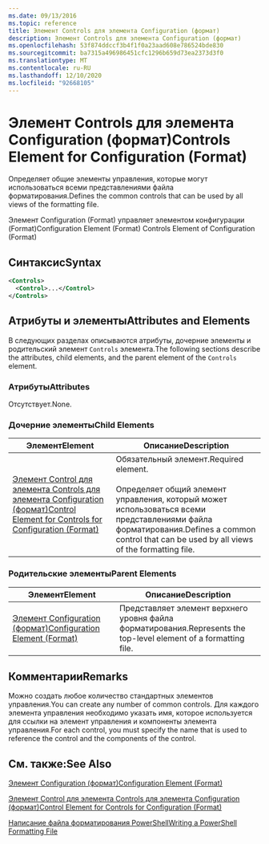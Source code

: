 ```yaml
---
ms.date: 09/13/2016
ms.topic: reference
title: Элемент Controls для элемента Configuration (формат)
description: Элемент Controls для элемента Configuration (формат)
ms.openlocfilehash: 53f874ddccf3b4f1f0a23aad608e786524bde830
ms.sourcegitcommit: ba7315a496986451cfc1296b659d73ea2373d3f0
ms.translationtype: MT
ms.contentlocale: ru-RU
ms.lasthandoff: 12/10/2020
ms.locfileid: "92668105"
---
```

# <a name="controls-element-for-configuration-format"></a><span data-ttu-id="f91e1-103">Элемент Controls для элемента Configuration (формат)</span><span class="sxs-lookup"><span data-stu-id="f91e1-103">Controls Element for Configuration (Format)</span></span>

<span data-ttu-id="f91e1-104">Определяет общие элементы управления, которые могут использоваться всеми представлениями файла форматирования.</span><span class="sxs-lookup"><span data-stu-id="f91e1-104">Defines the common controls that can be used by all views of the formatting file.</span></span>

<span data-ttu-id="f91e1-105">Элемент Configuration (Format) управляет элементом конфигурации (Format)</span><span class="sxs-lookup"><span data-stu-id="f91e1-105">Configuration Element (Format) Controls Element of Configuration (Format)</span></span>

## <a name="syntax"></a><span data-ttu-id="f91e1-106">Синтаксис</span><span class="sxs-lookup"><span data-stu-id="f91e1-106">Syntax</span></span>

```xml
<Controls>
  <Control>...</Control>
</Controls>
```

## <a name="attributes-and-elements"></a><span data-ttu-id="f91e1-107">Атрибуты и элементы</span><span class="sxs-lookup"><span data-stu-id="f91e1-107">Attributes and Elements</span></span>

<span data-ttu-id="f91e1-108">В следующих разделах описываются атрибуты, дочерние элементы и родительский элемент `Controls` элемента.</span><span class="sxs-lookup"><span data-stu-id="f91e1-108">The following sections describe the attributes, child elements, and the parent element of the `Controls` element.</span></span>

### <a name="attributes"></a><span data-ttu-id="f91e1-109">Атрибуты</span><span class="sxs-lookup"><span data-stu-id="f91e1-109">Attributes</span></span>

<span data-ttu-id="f91e1-110">Отсутствует.</span><span class="sxs-lookup"><span data-stu-id="f91e1-110">None.</span></span>

### <a name="child-elements"></a><span data-ttu-id="f91e1-111">Дочерние элементы</span><span class="sxs-lookup"><span data-stu-id="f91e1-111">Child Elements</span></span>

|<span data-ttu-id="f91e1-112">Элемент</span><span class="sxs-lookup"><span data-stu-id="f91e1-112">Element</span></span>|<span data-ttu-id="f91e1-113">Описание</span><span class="sxs-lookup"><span data-stu-id="f91e1-113">Description</span></span>|
|-------------|-----------------|
|[<span data-ttu-id="f91e1-114">Элемент Control для элемента Controls для элемента Configuration (формат)</span><span class="sxs-lookup"><span data-stu-id="f91e1-114">Control Element for Controls for Configuration (Format)</span></span>](./control-element-for-controls-for-configuration-format.md)|<span data-ttu-id="f91e1-115">Обязательный элемент.</span><span class="sxs-lookup"><span data-stu-id="f91e1-115">Required element.</span></span><br /><br /> <span data-ttu-id="f91e1-116">Определяет общий элемент управления, который может использоваться всеми представлениями файла форматирования.</span><span class="sxs-lookup"><span data-stu-id="f91e1-116">Defines a common control that can be used by all views of the formatting file.</span></span>|

### <a name="parent-elements"></a><span data-ttu-id="f91e1-117">Родительские элементы</span><span class="sxs-lookup"><span data-stu-id="f91e1-117">Parent Elements</span></span>

|<span data-ttu-id="f91e1-118">Элемент</span><span class="sxs-lookup"><span data-stu-id="f91e1-118">Element</span></span>|<span data-ttu-id="f91e1-119">Описание</span><span class="sxs-lookup"><span data-stu-id="f91e1-119">Description</span></span>|
|-------------|-----------------|
|[<span data-ttu-id="f91e1-120">Элемент Configuration (формат)</span><span class="sxs-lookup"><span data-stu-id="f91e1-120">Configuration Element (Format)</span></span>](./configuration-element-format.md)|<span data-ttu-id="f91e1-121">Представляет элемент верхнего уровня файла форматирования.</span><span class="sxs-lookup"><span data-stu-id="f91e1-121">Represents the top-level element of a formatting file.</span></span>|

## <a name="remarks"></a><span data-ttu-id="f91e1-122">Комментарии</span><span class="sxs-lookup"><span data-stu-id="f91e1-122">Remarks</span></span>

<span data-ttu-id="f91e1-123">Можно создать любое количество стандартных элементов управления.</span><span class="sxs-lookup"><span data-stu-id="f91e1-123">You can create any number of common controls.</span></span> <span data-ttu-id="f91e1-124">Для каждого элемента управления необходимо указать имя, которое используется для ссылки на элемент управления и компоненты элемента управления.</span><span class="sxs-lookup"><span data-stu-id="f91e1-124">For each control, you must specify the name that is used to reference the control and the components of the control.</span></span>

## <a name="see-also"></a><span data-ttu-id="f91e1-125">См. также:</span><span class="sxs-lookup"><span data-stu-id="f91e1-125">See Also</span></span>

[<span data-ttu-id="f91e1-126">Элемент Configuration (формат)</span><span class="sxs-lookup"><span data-stu-id="f91e1-126">Configuration Element (Format)</span></span>](./configuration-element-format.md)

[<span data-ttu-id="f91e1-127">Элемент Control для элемента Controls для элемента Configuration (формат)</span><span class="sxs-lookup"><span data-stu-id="f91e1-127">Control Element for Controls for Configuration (Format)</span></span>](./control-element-for-controls-for-configuration-format.md)

[<span data-ttu-id="f91e1-128">Написание файла форматирования PowerShell</span><span class="sxs-lookup"><span data-stu-id="f91e1-128">Writing a PowerShell Formatting File</span></span>](./writing-a-powershell-formatting-file.md)
